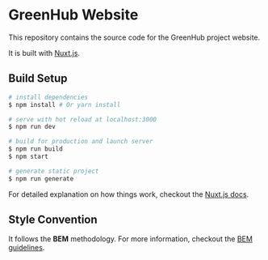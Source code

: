 # GreenHub Website

This repository contains the source code for the GreenHub project website.

It is built with [Nuxt.js](https://nuxtjs.org/).

## Build Setup

``` bash
# install dependencies
$ npm install # Or yarn install

# serve with hot reload at localhost:3000
$ npm run dev

# build for production and launch server
$ npm run build
$ npm start

# generate static project
$ npm run generate
```

For detailed explanation on how things work, checkout the [Nuxt.js docs](https://github.com/nuxt/nuxt.js).

## Style Convention

It follows the **BEM** methodology. For more information, checkout the [BEM guidelines](https://en.bem.info/methodology/quick-start/).